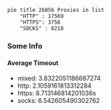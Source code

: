 
```mermaid
pie title 26856 Proxies in list
    "HTTP" : 17569
    "HTTPS": 3756
    "SOCKS" : 8218
```

### Some Info
#### Average Timeout

- mixed: 3.8322051186687274
- http: 2.1059161813312284
- https: 8.713146814201036s
- socks: 6.542605490302762